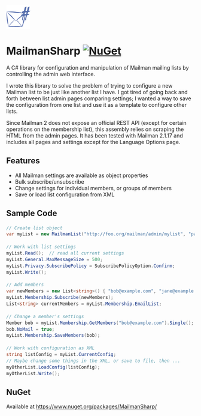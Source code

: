 ![Icon](https://github.com/asherber/MailmanSharp/raw/master/MailmanSharp-64.png)

# MailmanSharp [![NuGet](https://img.shields.io/nuget/v/MailmanSharp.svg)](https://nuget.org/packages/MailmanSharp)

A C# library for configuration and manipulation of Mailman mailing lists by controlling the admin web interface.

I wrote this library to solve the problem of trying to configure a new Mailman list to be just like another list I have. I got tired of going back and forth between list admin pages comparing settings; I wanted a way to save the configuration from one list and use it as a template to configure other lists.

Since Mailman 2 does not expose an official REST API (except for certain operations on the membership list), this assembly relies on scraping the HTML from the admin pages. It has been tested with Mailman 2.1.17 and includes all pages and settings except for the Language Options page.

## Features
* All Mailman settings are available as object properties
* Bulk subscribe/unsubscribe
* Change settings for individual members, or groups of members
* Save or load list configuration from XML

## Sample Code
```csharp
// Create list object
var myList = new MailmanList("http://foo.org/mailman/admin/mylist", "password");

// Work with list settings
myList.Read();  // read all current settings
myList.General.MaxMessageSize = 500;
myList.Privacy.SubscribePolicy = SubscribePolicyOption.Confirm;
myList.Write();

// Add members
var newMembers = new List<string>() { "bob@example.com", "jane@example.com" };
myList.Membership.Subscribe(newMembers);
List<string> currentMembers = myList.Membership.EmailList;  

// Change a member's settings
Member bob = myList.Membership.GetMembers("bob@example.com").Single();
bob.NoMail = true;
myList.Membership.SaveMembers(bob);

// Work with configuration as XML
string listConfig = myList.CurrentConfig;
// Maybe change some things in the XML, or save to file, then ...
myOtherList.LoadConfig(listConfig);
myOtherList.Write();
```

## NuGet
Available at https://www.nuget.org/packages/MailmanSharp/
